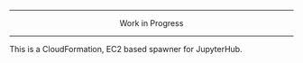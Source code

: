 ***

<center>Work in Progress</center>

***

This is a CloudFormation, EC2 based spawner for JupyterHub. 
